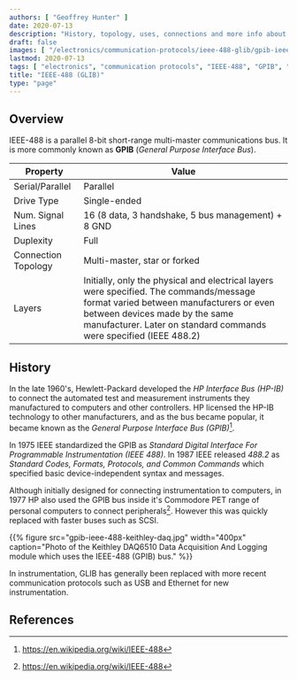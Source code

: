 ```yaml
---
authors: [ "Geoffrey Hunter" ]
date: 2020-07-13
description: "History, topology, uses, connections and more info about the IEEE-488 (GPIB) communication bus,"
draft: false
images: [ "/electronics/communication-protocols/ieee-488-glib/gpib-ieee-488-keithley-daq.jpg" ]
lastmod: 2020-07-13
tags: [ "electronics", "communication protocols", "IEEE-488", "GPIB", "General Purpose Interface Bus", "parallel", "multi-master", "Hewlett-Packard", "HP", "HP-IB", "Hewlett-Packard Interface Bus" ]
title: "IEEE-488 (GLIB)"
type: "page"
---
```


## Overview

IEEE-488 is a parallel 8-bit short-range multi-master communications bus. It is more commonly known as **GPIB** (_General Purpose Interface Bus_).

<table>
  <thead>
    <tr>
      <th>Property</th>
      <th>Value</th>
    </tr>
  </thead>
  <tbody>
    <tr>
      <td>Serial/Parallel</td>
      <td>Parallel</td>
    </tr>
    <tr>
      <td>Drive Type</td>
      <td>Single-ended</td>
    </tr>
    <tr>
      <td>Num. Signal Lines</td>
      <td>16 (8 data, 3 handshake, 5 bus management) + 8 GND</td>
    </tr>
    <tr>
      <td>Duplexity</td>
      <td>Full</td>
    </tr>
    <tr>
      <td>Connection Topology</td>
      <td>Multi-master, star or forked</td>
    </tr>
    <tr>
      <td>Layers</td>
      <td>Initially, only the physical and electrical layers were specified. The commands/message format varied between manufacturers or even between devices made by the same manufacturer. Later on standard commands were specified (IEEE 488.2)</td>
    </tr>
  </tbody>
</table>

## History

In the late 1960's, Hewlett-Packard developed the _HP Interface Bus (HP-IB)_ to connect the automated test and measurement instruments they manufactured to computers and other controllers. HP licensed the HP-IB technology to other manufacturers, and as the bus became popular, it became known as the _General Purpose Interface Bus (GPIB)_[^wikipedia-ieee-488].



In 1975 IEEE standardized the GPIB as _Standard Digital Interface For Programmable Instrumentation (IEEE 488)_. In 1987 IEEE released _488.2_ as _Standard Codes, Formats, Protocols, and Common Commands_ which specified basic device-independent syntax and messages. 

Although initially designed for connecting instrumentation to computers, in 1977 HP also used the GPIB bus inside it's Commodore PET range of personal computers to connect peripherals[^wikipedia-ieee-488]. However this was quickly replaced with faster buses such as SCSI.

{{% figure src="gpib-ieee-488-keithley-daq.jpg" width="400px" caption="Photo of the Keithley DAQ6510 Data Acquisition And Logging module which uses the IEEE-488 (GPIB) bus." %}}

In instrumentation, GLIB has generally been replaced with more recent communication protocols such as USB and Ethernet for new instrumentation.

## References

[^wikipedia-ieee-488]: <https://en.wikipedia.org/wiki/IEEE-488>
